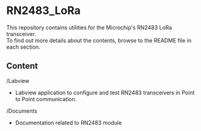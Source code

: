 # RN2483_LoRa
This repository contains utilities for the Microchip's RN2483 LoRa transceiver.<br>
To find out more details about the contents, browse to the README file in each section.

Content
-------
/Labview
 - Labview application to configure and test RN2483 transceivers in Point to Point communication.

/Documents
 - Documentation related to RN2483 module
 
